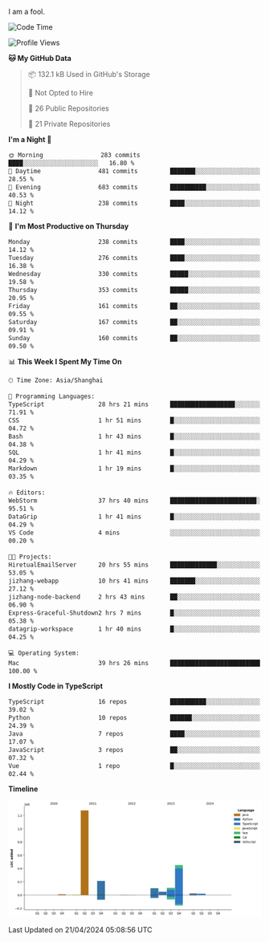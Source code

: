 I am a fool.

<!--START_SECTION:waka-->
![Code Time](http://img.shields.io/badge/Code%20Time-1%2C357%20hrs%2040%20mins-blue)

![Profile Views](http://img.shields.io/badge/Profile%20Views-7-blue)

**🐱 My GitHub Data** 

> 📦 132.1 kB Used in GitHub's Storage 
 > 
> 🚫 Not Opted to Hire
 > 
> 📜 26 Public Repositories 
 > 
> 🔑 21 Private Repositories 
 > 
**I'm a Night 🦉** 

```text
🌞 Morning                283 commits         ████░░░░░░░░░░░░░░░░░░░░░   16.80 % 
🌆 Daytime                481 commits         ███████░░░░░░░░░░░░░░░░░░   28.55 % 
🌃 Evening                683 commits         ██████████░░░░░░░░░░░░░░░   40.53 % 
🌙 Night                  238 commits         ████░░░░░░░░░░░░░░░░░░░░░   14.12 % 
```
📅 **I'm Most Productive on Thursday** 

```text
Monday                   238 commits         ████░░░░░░░░░░░░░░░░░░░░░   14.12 % 
Tuesday                  276 commits         ████░░░░░░░░░░░░░░░░░░░░░   16.38 % 
Wednesday                330 commits         █████░░░░░░░░░░░░░░░░░░░░   19.58 % 
Thursday                 353 commits         █████░░░░░░░░░░░░░░░░░░░░   20.95 % 
Friday                   161 commits         ██░░░░░░░░░░░░░░░░░░░░░░░   09.55 % 
Saturday                 167 commits         ██░░░░░░░░░░░░░░░░░░░░░░░   09.91 % 
Sunday                   160 commits         ██░░░░░░░░░░░░░░░░░░░░░░░   09.50 % 
```


📊 **This Week I Spent My Time On** 

```text
🕑︎ Time Zone: Asia/Shanghai

💬 Programming Languages: 
TypeScript               28 hrs 21 mins      ██████████████████░░░░░░░   71.91 % 
CSS                      1 hr 51 mins        █░░░░░░░░░░░░░░░░░░░░░░░░   04.72 % 
Bash                     1 hr 43 mins        █░░░░░░░░░░░░░░░░░░░░░░░░   04.38 % 
SQL                      1 hr 41 mins        █░░░░░░░░░░░░░░░░░░░░░░░░   04.29 % 
Markdown                 1 hr 19 mins        █░░░░░░░░░░░░░░░░░░░░░░░░   03.35 % 

🔥 Editors: 
WebStorm                 37 hrs 40 mins      ████████████████████████░   95.51 % 
DataGrip                 1 hr 41 mins        █░░░░░░░░░░░░░░░░░░░░░░░░   04.29 % 
VS Code                  4 mins              ░░░░░░░░░░░░░░░░░░░░░░░░░   00.20 % 

🐱‍💻 Projects: 
HiretualEmailServer      20 hrs 55 mins      █████████████░░░░░░░░░░░░   53.05 % 
jizhang-webapp           10 hrs 41 mins      ███████░░░░░░░░░░░░░░░░░░   27.12 % 
jizhang-node-backend     2 hrs 43 mins       ██░░░░░░░░░░░░░░░░░░░░░░░   06.90 % 
Express-Graceful-Shutdown2 hrs 7 mins        █░░░░░░░░░░░░░░░░░░░░░░░░   05.38 % 
datagrip-workspace       1 hr 40 mins        █░░░░░░░░░░░░░░░░░░░░░░░░   04.25 % 

💻 Operating System: 
Mac                      39 hrs 26 mins      █████████████████████████   100.00 % 
```

**I Mostly Code in TypeScript** 

```text
TypeScript               16 repos            ██████████░░░░░░░░░░░░░░░   39.02 % 
Python                   10 repos            ██████░░░░░░░░░░░░░░░░░░░   24.39 % 
Java                     7 repos             ████░░░░░░░░░░░░░░░░░░░░░   17.07 % 
JavaScript               3 repos             ██░░░░░░░░░░░░░░░░░░░░░░░   07.32 % 
Vue                      1 repo              █░░░░░░░░░░░░░░░░░░░░░░░░   02.44 % 
```



**Timeline**

![Lines of Code chart](https://raw.githubusercontent.com/VeejaLiu/VeejaLiu/master/assets/bar_graph.png)


 Last Updated on 21/04/2024 05:08:56 UTC
<!--END_SECTION:waka-->
